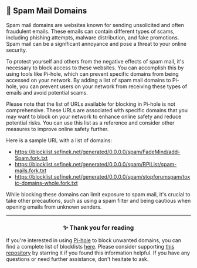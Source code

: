<!-- SEO DATA FOR BLOCKLIST.SEIFNEK.NET
* Title       : Spam Mail Domains
* Description : 
* Tags        :
* Canonical   : /viewer/info/block/Spam_mails
-->

## 📩 Spam Mail Domains
Spam mail domains are websites known for sending unsolicited and often fraudulent emails.
These emails can contain different types of scams, including phishing attempts, malware distribution, and fake promotions.
Spam mail can be a significant annoyance and pose a threat to your online security.

To protect yourself and others from the negative effects of spam mail, it's necessary to block access to these websites.
You can accomplish this by using tools like Pi-hole, which can prevent specific domains from being accessed on your network.
By adding a list of spam mail domains to Pi-hole, you can prevent users on your network from receiving these types of emails and avoid potential scams.

Please note that the list of URLs available for blocking in Pi-hole is not comprehensive.
These URLs are associated with specific domains that you may want to block on your network to enhance online safety and reduce potential risks.
You can use this list as a reference and consider other measures to improve online safety further.

Here is a sample URL with a list of domains:
- https://blocklist.sefinek.net/generated/0.0.0.0/spam/FadeMind/add-Spam.fork.txt
- https://blocklist.sefinek.net/generated/0.0.0.0/spam/RPiList/spam-mails.fork.txt
- https://blocklist.sefinek.net/generated/0.0.0.0/spam/stopforumspam/toxic-domains-whole.fork.txt

While blocking these domains can limit exposure to spam mail, it's crucial to take other precautions, such as using a spam filter and being cautious when opening emails from unknown senders.


<hr>
<h3 align="center">✨ Thank you for reading</h3>
If you're interested in using <a href="../What%20is%20Pi-hole.md">Pi-hole</a> to block unwanted domains, you can find a complete list of blocklists <a href="../../lists/md/Pi-hole.md">here</a>.
Please consider supporting <a href="https://github.com/sefinek24/Sefinek-Blocklist-Collection" target="_blank">this repository</a> by starring it if you found this information helpful.
If you have any questions or need further assistance, don't hesitate to ask.